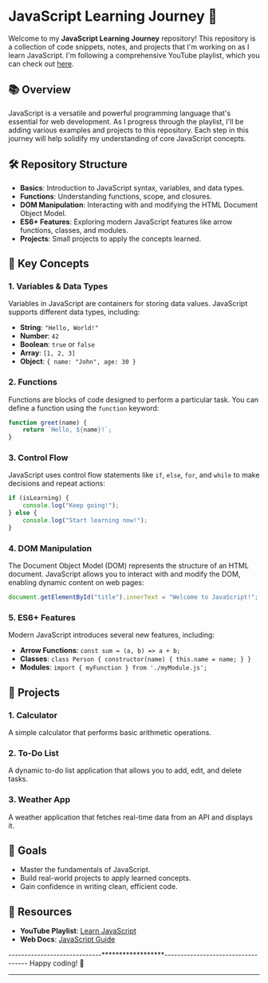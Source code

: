 # JavaScript Learning Journey 🚀

Welcome to my **JavaScript Learning Journey** repository! This repository is a collection of code snippets, notes, and projects that I'm working on as I learn JavaScript. I'm following a comprehensive YouTube playlist, which you can check out [here](https://www.youtube.com/playlist?list=PLwgFb6VsUj_l3XGLgZTf5lXq9rPAQ9COu). 

## 📚 Overview

JavaScript is a versatile and powerful programming language that's essential for web development. As I progress through the playlist, I'll be adding various examples and projects to this repository. Each step in this journey will help solidify my understanding of core JavaScript concepts.

## 🛠️ Repository Structure

- **Basics**: Introduction to JavaScript syntax, variables, and data types.
- **Functions**: Understanding functions, scope, and closures.
- **DOM Manipulation**: Interacting with and modifying the HTML Document Object Model.
- **ES6+ Features**: Exploring modern JavaScript features like arrow functions, classes, and modules.
- **Projects**: Small projects to apply the concepts learned.

## 🧠 Key Concepts

### 1. Variables & Data Types
Variables in JavaScript are containers for storing data values. JavaScript supports different data types, including:

- **String**: `"Hello, World!"`
- **Number**: `42`
- **Boolean**: `true` or `false`
- **Array**: `[1, 2, 3]`
- **Object**: `{ name: "John", age: 30 }`

### 2. Functions
Functions are blocks of code designed to perform a particular task. You can define a function using the `function` keyword:

```javascript
function greet(name) {
    return `Hello, ${name}!`;
}
```

### 3. Control Flow
JavaScript uses control flow statements like `if`, `else`, `for`, and `while` to make decisions and repeat actions:

```javascript
if (isLearning) {
    console.log("Keep going!");
} else {
    console.log("Start learning now!");
}
```

### 4. DOM Manipulation
The Document Object Model (DOM) represents the structure of an HTML document. JavaScript allows you to interact with and modify the DOM, enabling dynamic content on web pages:

```javascript
document.getElementById("title").innerText = "Welcome to JavaScript!";
```

### 5. ES6+ Features
Modern JavaScript introduces several new features, including:

- **Arrow Functions**: `const sum = (a, b) => a + b;`
- **Classes**: `class Person { constructor(name) { this.name = name; } }`
- **Modules**: `import { myFunction } from './myModule.js';`

## 🚀 Projects

### 1. **Calculator**
A simple calculator that performs basic arithmetic operations.

### 2. **To-Do List**
A dynamic to-do list application that allows you to add, edit, and delete tasks.

### 3. **Weather App**
A weather application that fetches real-time data from an API and displays it.

## 🎯 Goals

- Master the fundamentals of JavaScript.
- Build real-world projects to apply learned concepts.
- Gain confidence in writing clean, efficient code.

## 🔗 Resources

- **YouTube Playlist**: [Learn JavaScript](https://www.youtube.com/playlist?list=PLwgFb6VsUj_l3XGLgZTf5lXq9rPAQ9COu)
- **Web Docs**: [JavaScript Guide]((https://javascript.info/))

-----------------------------******************-----------------------------------
Happy coding! 🎉

---

